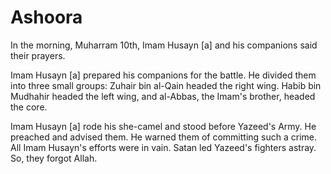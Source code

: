 Ashoora
=======

In the morning, Muharram 10th, Imam Husayn [a] and his companions said
their prayers.

Imam Husayn [a] prepared his companions for the battle. He divided them
into three small groups: Zuhair bin al-Qain headed the right wing. Habib
bin Mudhahir headed the left wing, and al-Abbas, the Imam's brother,
headed the core.

Imam Husayn [a] rode his she-camel and stood before Yazeed's Army. He
preached and advised them. He warned them of committing such a crime.
All Imam Husayn's efforts were in vain. Satan led Yazeed's fighters
astray. So, they forgot Allah.


